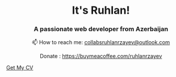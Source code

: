 <h1 align="center">It's Ruhlan!</h1>
<h3 align="center">A passionate web developer from Azerbaijan</h3>

<p align="center">📫 How to reach me:  <a href="mailto:collabsruhlanrzayev@outlook.com">collabsruhlanrzayev@outlook.com</a> <br /></p>
<p align="center">Donate : <a href="https://buymeacoffee.com/ruhlanrzayev">https://buymeacoffee.com/ruhlanrzayev</a></p>
<a align="center" href="https://ruhlanrzayev.me/images/RuhlanRzayevCV.pdf" target="_blank">Get My CV</a>
